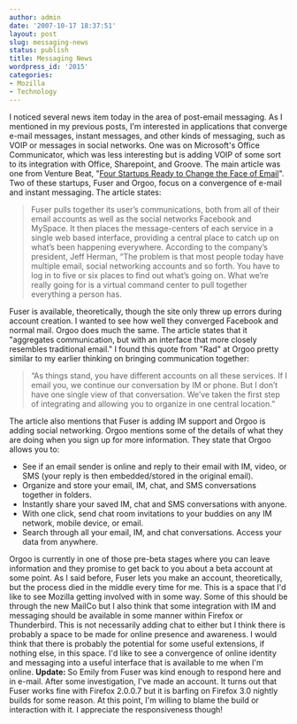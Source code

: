 ```yaml
---
author: admin
date: '2007-10-17 18:37:51'
layout: post
slug: messaging-news
status: publish
title: Messaging News
wordpress_id: '2015'
categories:
- Mozilla
- Technology
---
```


I noticed several news item today in the area of post-email messaging.
As I mentioned in my previous posts, I'm interested in applications that
converge e-mail messages, instant messages, and other kinds of
messaging, such as VOIP or messages in social networks. One was on
Microsoft's Office Communicator, which was less interesting but is
adding VOIP of some sort to its integration with Office, Sharepoint, and
Groove. The main article was one from Venture Beat, "[Four Startups
Ready to Change the Face of
Email](http://venturebeat.com/2007/10/16/four-startups-ready-to-change-the-face-of-email/)".
Two of these startups, Fuser and Orgoo, focus on a convergence of e-mail
and instant messaging. The article states:

> Fuser pulls together its user’s communications, both from all of their
> email accounts as well as the social networks Facebook and MySpace. It
> then places the message-centers of each service in a single web based
> interface, providing a central place to catch up on what’s been
> happening everywhere. According to the company’s president, Jeff
> Herman, “The problem is that most people today have multiple email,
> social networking accounts and so forth. You have to log in to five or
> six places to find out what’s going on. What we’re really going for is
> a virtual command center to pull together everything a person has.

Fuser is available, theoretically, though the site only threw up errors
during account creation. I wanted to see how well they converged
Facebook and normal mail. Orgoo does much the same. The article states
that it "aggregates communication, but with an interface that more
closely resembles traditional email." I found this quote from "Rad" at
Orgoo pretty similar to my earlier thinking on bringing communication
together:

> “As things stand, you have different accounts on all these services.
> If I email you, we continue our conversation by IM or phone. But I
> don’t have one single view of that conversation. We’ve taken the first
> step of integrating and allowing you to organize in one central
> location.”

The article also mentions that Fuser is adding IM support and Orgoo is
adding social networking. Orgoo mentions some of the details of what
they are doing when you sign up for more information. They state that
Orgoo allows you to:

-   See if an email sender is online and reply to their email with IM,
    video, or SMS (your reply is then embedded/stored in the original
    email).
-   Organize and store your email, IM, chat, and SMS conversations
    together in folders.
-   Instantly share your saved IM, chat and SMS conversations with
    anyone.
-   With one click, send chat room invitations to your buddies on any IM
    network, mobile device, or email.
-   Search through all your email, IM, and chat conversations. Access
    your data from anywhere.

Orgoo is currently in one of those pre-beta stages where you can leave
information and they promise to get back to you about a beta account at
some point. As I said before, Fuser lets you make an account,
theoretically, but the process died in the middle every time for me.
This is a space that I'd like to see Mozilla getting involved with in
some way. Some of this should be through the new MailCo but I also think
that some integration with IM and messaging should be available in some
manner within Firefox or Thunderbird. This is not necessarily adding
chat to either but I think there is probably a space to be made for
online presence and awareness. I would think that there is probably the
potential for some useful extensions, if nothing else, in this space.
I'd like to see a convergence of online identity and messaging into a
useful interface that is available to me when I'm online. **Update:** So
Emily from Fuser was kind enough to respond here and in e-mail. After
some investigation, I've made an account. It turns out that Fuser works
fine with Firefox 2.0.0.7 but it is barfing on Firefox 3.0 nightly
builds for some reason. At this point, I'm willing to blame the build or
interaction with it. I appreciate the responsiveness though!
